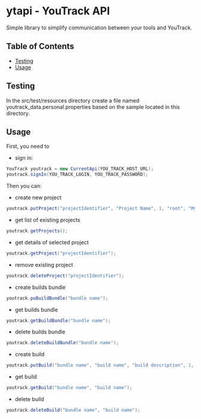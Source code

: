 # ytapi - YouTrack API

Simple library to simplify communication between your tools and YouTrack.

## Table of Contents

* [Testing](#testing)
* [Usage](#usage)

## Testing

In the src/test/resources directory create a file named youtrack_data.personal.properties based on the sample located in this directory.

## Usage

First, you need to 

- sign in:

```java
YouTrack youtrack = new CurrentApi(YOU_TRACK_HOST_URL);
youtrack.signIn(YOU_TRACK_LOGIN, YOU_TRACK_PASSWORD);
```

Then you can:

- create new project

```java
youtrack.putProject("projectIdentifier", "Project Name", 1, "root", "My first project created with ytapi.");
```

- get list of existing projects

```java
youtrack.getProjects();
```

- get details of selected project

```java
youtrack.getProject("projectIdentifier");
```

- remove existing project

```java
youtrack.deleteProject("projectIdentifier");
```

- create builds bundle

```java
youtrack.puBuildBundle("bundle name");
```

- get builds bundle

```java
youtrack.getBuildBundle("bundle name");
```

- delete builds bundle

```java
youtrack.deleteBuildBundle("bundle name");
```

- create build

```java
youtrack.putBuild("bundle name", "build name", "build description", 1, new Date().getTime());
```

- get build

```java
youtrack.getBuild("bundle name", "build name");
```

- delete build

```java
youtrack.deleteBuild("bundle name", "build name");
```
